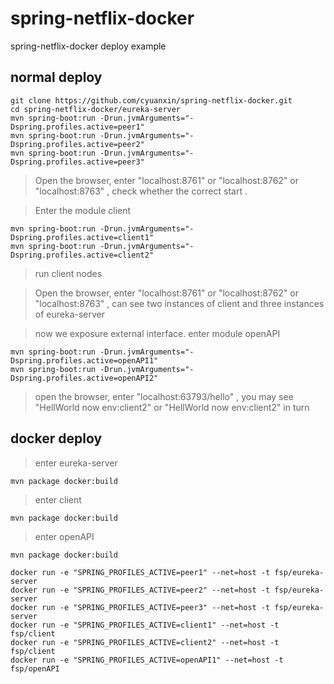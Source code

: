 # spring-netflix-docker
spring-netflix-docker deploy example

## normal deploy
```
git clone https://github.com/cyuanxin/spring-netflix-docker.git
cd spring-netflix-docker/eureka-server
mvn spring-boot:run -Drun.jvmArguments="-Dspring.profiles.active=peer1"
mvn spring-boot:run -Drun.jvmArguments="-Dspring.profiles.active=peer2"
mvn spring-boot:run -Drun.jvmArguments="-Dspring.profiles.active=peer3"
```

> Open the browser, enter "localhost:8761" or "localhost:8762" or "localhost:8763"  , check whether the correct start .

> Enter the module client

```
mvn spring-boot:run -Drun.jvmArguments="-Dspring.profiles.active=client1"
mvn spring-boot:run -Drun.jvmArguments="-Dspring.profiles.active=client2"
```
> run client nodes

> Open the browser, enter "localhost:8761" or "localhost:8762" or "localhost:8763"  , can see two instances of client and three instances of eureka-server
 
> now we exposure external interface. enter module openAPI
  
```
mvn spring-boot:run -Drun.jvmArguments="-Dspring.profiles.active=openAPI1"
mvn spring-boot:run -Drun.jvmArguments="-Dspring.profiles.active=openAPI2"
```

> open the browser, enter "localhost:63793/hello" , you may see "HellWorld now env:client2" or "HellWorld now env:client2" in turn

## docker deploy
> enter eureka-server
```
mvn package docker:build
```
> enter client
```
mvn package docker:build
```
> enter openAPI
```
mvn package docker:build
```

```
docker run -e "SPRING_PROFILES_ACTIVE=peer1" --net=host -t fsp/eureka-server
docker run -e "SPRING_PROFILES_ACTIVE=peer2" --net=host -t fsp/eureka-server
docker run -e "SPRING_PROFILES_ACTIVE=peer3" --net=host -t fsp/eureka-server
docker run -e "SPRING_PROFILES_ACTIVE=client1" --net=host -t fsp/client
docker run -e "SPRING_PROFILES_ACTIVE=client2" --net=host -t fsp/client
docker run -e "SPRING_PROFILES_ACTIVE=openAPI1" --net=host -t fsp/openAPI
```
